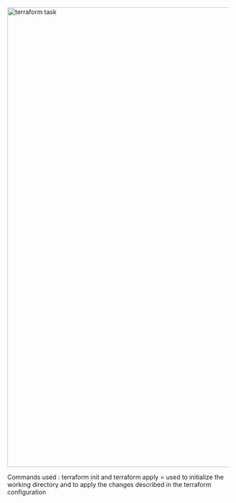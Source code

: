 <img width="1046" alt="terraform task " src="https://github.com/iancumatei67/terraform/assets/127155074/752fc4ca-e90c-4a45-8ff2-cd1829dc9d89">

Commands used :
terraform init and terraform apply = used to initialize the working directory and to apply the changes described in the terraform configuration

